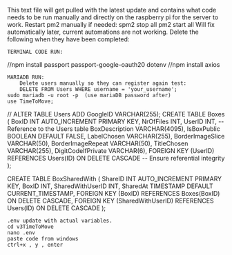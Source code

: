 This text file will get pulled with the latest update and contains what code
needs to be run manually and directly on the raspberry pi for the server to work.
Restart pm2 manually if needed:
    spm2 stop all
    pm2 start all
Will fix automatically later, current automations are not working.
    Delete the following when they have been completed:



    TERMINAL CODE RUN:
//npm install passport passport-google-oauth20 dotenv
//npm install axios


    MARIADB RUN:
        Delete users manually so they can register again test: 
        DELETE FROM Users WHERE username = 'your_username';
    sudo mariadb -u root -p  (use mariaDB password after)
    use TimeToMove;
 // ALTER TABLE Users ADD GoogleID VARCHAR(255);
CREATE TABLE Boxes (
    BoxID INT AUTO_INCREMENT PRIMARY KEY,
    NrOfFiles INT,
    UserID INT,  -- Reference to the Users table
    BoxDescription VARCHAR(4095),
    IsBoxPublic BOOLEAN DEFAULT FALSE,
    LabelChosen VARCHAR(255),
    BorderImageSlice VARCHAR(50),
    BorderImageRepeat VARCHAR(50),
    TitleChosen VARCHAR(255),
    DigitCodeIfPrivate VARCHAR(6),
    FOREIGN KEY (UserID) REFERENCES Users(ID) ON DELETE CASCADE -- Ensure referential integrity
);

CREATE TABLE BoxSharedWith (
    ShareID INT AUTO_INCREMENT PRIMARY KEY,
    BoxID INT,
    SharedWithUserID INT,
    SharedAt TIMESTAMP DEFAULT CURRENT_TIMESTAMP,
    FOREIGN KEY (BoxID) REFERENCES Boxes(BoxID) ON DELETE CASCADE,
    FOREIGN KEY (SharedWithUserID) REFERENCES Users(ID) ON DELETE CASCADE
);


    .env update with actual variables.
    cd v3TimeToMove
    nano .env
    paste code from windows
    ctrl+x , y , enter